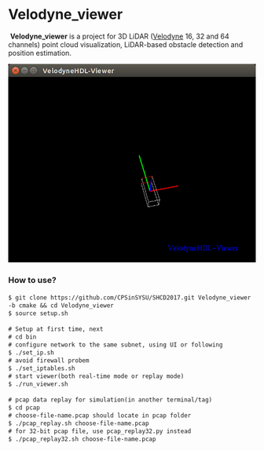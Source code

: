 
Velodyne_viewer
===============

​	**Velodyne_viewer** is a project for 3D LiDAR ([Velodyne](http://velodynelidar.com/) 16, 32 and 64 channels) point cloud visualization, LiDAR-based obstacle detection and position estimation.

<center><img src="./imgs/viewer.png" width="640px"/></center>

### How to use?

```shell
$ git clone https://github.com/CPSinSYSU/SHCD2017.git Velodyne_viewer -b cmake && cd Velodyne_viewer
$ source setup.sh

# Setup at first time, next
# cd bin
# configure network to the same subnet, using UI or following
$ ./set_ip.sh
# avoid firewall probem
$ ./set_iptables.sh
# start viewer(both real-time mode or replay mode)
$ ./run_viewer.sh

# pcap data replay for simulation(in another terminal/tag)
$ cd pcap
# choose-file-name.pcap should locate in pcap folder
$ ./pcap_replay.sh choose-file-name.pcap
# for 32-bit pcap file, use pcap_replay32.py instead
$ ./pcap_replay32.sh choose-file-name.pcap
```
